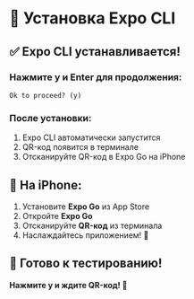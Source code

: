 # 📱 Установка Expo CLI

## ✅ Expo CLI устанавливается!

### Нажмите **y** и Enter для продолжения:
```
Ok to proceed? (y) 
```

### После установки:
1. Expo CLI автоматически запустится
2. QR-код появится в терминале
3. Отсканируйте QR-код в Expo Go на iPhone

## 📱 На iPhone:

1. Установите **Expo Go** из App Store
2. Откройте **Expo Go**
3. Отсканируйте **QR-код** из терминала
4. Наслаждайтесь приложением! 🎉

## 🎯 Готово к тестированию!

**Нажмите y и ждите QR-код! 🚀**